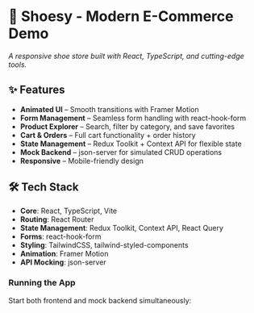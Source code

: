 # 👟 Shoesy - Modern E-Commerce Demo  
*A responsive shoe store built with React, TypeScript, and cutting-edge tools.*  

## ✨ Features  
- **Animated UI** – Smooth transitions with Framer Motion  
- **Form Management** – Seamless form handling with react-hook-form  
- **Product Explorer** – Search, filter by category, and save favorites  
- **Cart & Orders** – Full cart functionality + order history  
- **State Management** – Redux Toolkit + Context API for flexible state  
- **Mock Backend** – json-server for simulated CRUD operations  
- **Responsive** – Mobile-friendly design  

## 🛠️ Tech Stack  
- **Core**: React, TypeScript, Vite  
- **Routing**: React Router  
- **State Management**: Redux Toolkit, Context API, React Query  
- **Forms**: react-hook-form  
- **Styling**: TailwindCSS, tailwind-styled-components 
- **Animation**: Framer Motion  
- **API Mocking**: json-server  

### Running the App
Start both frontend and mock backend simultaneously:
```bash npm start

